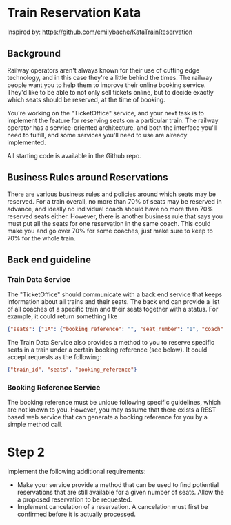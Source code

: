 # Train Reservation Kata

Inspired by: https://github.com/emilybache/KataTrainReservation

## Background

Railway operators aren't always known for their use of cutting edge
technology, and in this case they're a little behind the times. The
railway people want you to help them to improve their online booking
service. They'd like to be able to not only sell tickets online, but to
decide exactly which seats should be reserved, at the time of booking.

You're working on the "TicketOffice" service, and your next task is to
implement the feature for reserving seats on a particular train. The
railway operator has a service-oriented architecture, and both the
interface you'll need to fulfill, and some services you'll need to use
are already implemented.

All starting code is available in the Github repo.

## Business Rules around Reservations

There are various business rules and policies around which seats may be
reserved. For a train overall, no more than 70% of seats may be reserved
in advance, and ideally no individual coach should have no more than 70%
reserved seats either. However, there is another business rule that says
you must put all the seats for one reservation in the same coach. This
could make you and go over 70% for some coaches, just make sure to keep
to 70% for the whole train.

## Back end guideline

### Train Data Service

The "TicketOffice" should communicate with a back end service that keeps
information about all trains and their seats. The back end can provide a list
of all coaches of a specific train and their seats together with a status. For
example, it could return something like

```json
{"seats": {"1A": {"booking_reference": "", "seat_number": "1", "coach": "A"}, "2A": {"booking_reference": "", "seat_number": "2", "coach": "A"}}}
```

The Train Data Service also provides a method to you to reserve specific seats
in a train under a certain booking reference (see below). It could accept
requests as the following:

```json
{"train_id", "seats", "booking_reference"}
```

### Booking Reference Service

The booking reference must be unique following specific guidelines, which are
not known to you. However, you may assume that there exists a REST based web
service that can generate a booking reference for you by a simple method call.

# Step 2

Implement the following additional requirements:

* Make your service provide a method that can be used to find potiential
  reservations that are still available for a given number of seats. Allow the
  a proposed reservation to be requested.
* Implement cancelation of a reservation. A cancelation must first be confirmed
  before it is actually processed.
